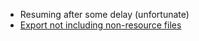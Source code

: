 
- Resuming after some delay (unfortunate)
- [Export not including non-resource files](https://godotengine.org/qa/47956/export-not-including-non-resource-files)


